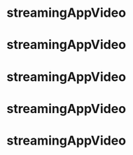 # streamingAppVideo
# streamingAppVideo
# streamingAppVideo
# streamingAppVideo
# streamingAppVideo
